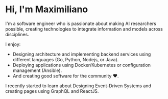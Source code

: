 # Hi, I'm Maximiliano 
I'm a software engineer who is passionate about making AI researchers possible, creating technologies to integrate information and models across disciplines.

I enjoy:

- Designing architecture and implementing backend services using different languages (Go, Python, Nodejs, or Java).
- Deploying applications using Docker/Kubernetes or configuration management (Ansible).
- And creating good software for the community :heart:.

I recently started to learn about Designing Event-Driven Systems and creating pages using GraphQL and ReactJS.
